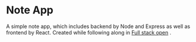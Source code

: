 # Note App

A simple note app, which includes backend by Node and Express as well as frontend by React. Created while following along in [Full stack open](https://fullstackopen.com/en/) .
